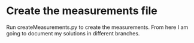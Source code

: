 # Create the measurements file
Run createMeasurements.py to create the measurements. From here I am going to document my solutions in different branches.

